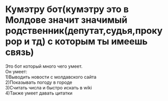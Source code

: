 # Кумэтру бот(кумэтру это в Молдове значит значимый родственник(депутат,судья,прокурор и тд) с которым ты имеешь связь)
Это бот который много чего умеет.<br>
Он умеет:<br>
1)Выводить новости с молдавского сайта<br>
2)Показывать погоду в городе<br>
3)Считать числа и быстро искать в wiki<br>
4)Также умеет давать цитатки<br>

